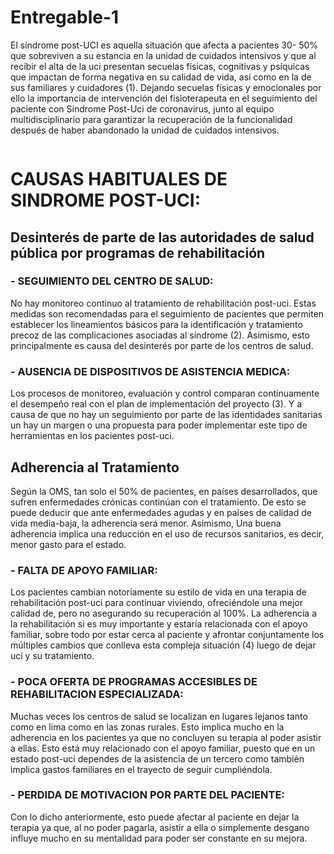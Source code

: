 # Entregable-1
<p>El síndrome post-UCI es aquella situación que afecta a pacientes 30- 50% que sobreviven a su estancia en la unidad de cuidados intensivos y que al recibir el alta de la uci presentan secuelas físicas, cognitivas y psíquicas que impactan de forma negativa en su calidad de vida, así como en la de sus familiares y cuidadores (1). Dejando secuelas físicas y emocionales por ello la importancia de intervención del fisioterapeuta en el seguimiento del paciente con Síndrome Post-Uci de coronavirus, junto al equipo multidisciplinario para garantizar la recuperación de la funcionalidad después de haber abandonado la unidad de cuidados intensivos.</p>
<center>
  <img src="images/arbol.png" alt="" class="img-fluid img-rounded">
</center>
<h1>CAUSAS HABITUALES DE SINDROME POST-UCI:</h1>
<h2>Desinterés de parte de las autoridades de salud pública por programas de rehabilitación</h2>
<h3>- SEGUIMIENTO DEL CENTRO DE SALUD:</h3>
<p>No hay monitoreo continuo al tratamiento de rehabilitación post-uci. Estas medidas son recomendadas para el seguimiento de pacientes que permiten establecer los lineamientos básicos para la identificación y tratamiento precoz de las complicaciones asociadas al síndrome (2). Asimismo, esto principalmente es causa del desinterés por parte de los centros de salud. </p>
<h3>- AUSENCIA DE DISPOSITIVOS DE ASISTENCIA MEDICA:</h3>
<p>Los procesos de monitoreo, evaluación y control comparan continuamente el desempeño real con el plan de implementación del proyecto (3). Y a causa de que no hay un seguimiento por parte de las identidades sanitarias un hay un margen o una propuesta para poder implementar este tipo de herramientas en los pacientes post-uci.	</p>
<h2>Adherencia al Tratamiento</h2>
<p>Según la OMS, tan solo el 50% de pacientes, en países desarrollados, que sufren enfermedades crónicas continúan con el tratamiento. De esto se puede deducir que ante enfermedades agudas y en países de calidad de vida media-baja, la adherencia será menor. Asimismo, Una buena adherencia implica una reducción en el uso de recursos sanitarios, es decir, menor gasto para el estado.</p> 
<h3>- FALTA DE APOYO FAMILIAR:</h3>
<p>Los pacientes cambian notoriamente su estilo de vida en una terapia de rehabilitación post-uci para continuar viviendo, ofreciéndole una mejor calidad de, pero no asegurando su recuperación al 100%. La adherencia a la rehabilitación si es muy importante y estaría relacionada con el apoyo familiar, sobre todo por estar cerca al paciente y afrontar conjuntamente los múltiples cambios que conlleva esta compleja situación (4) luego de dejar uci y su tratamiento.</p>
<h3>- POCA OFERTA DE PROGRAMAS ACCESIBLES DE REHABILITACION ESPECIALIZADA:</h3>
<p>Muchas veces los centros de salud se localizan en lugares lejanos tanto como en lima como en las zonas rurales. Esto implica mucho en la adherencia en los pacientes ya que no concluyen su terapia al poder asistir a ellas. Esto está muy relacionado con el apoyo familiar, puesto que en un estado post-uci dependes de la asistencia de un tercero como también implica gastos familiares en el trayecto de seguir cumpliéndola.</p>
<h3>- PERDIDA DE MOTIVACION POR PARTE DEL PACIENTE:</h3>
<p>Con lo dicho anteriormente, esto puede afectar al paciente en dejar la terapia ya que, al no poder pagarla, asistir a ella o simplemente desgano influye mucho en su mentalidad para poder ser constante en su mejora.</p>
